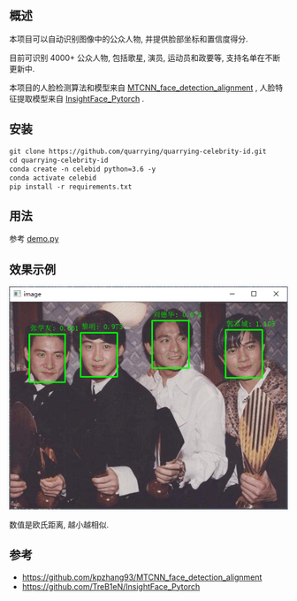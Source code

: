 ## 概述
本项目可以自动识别图像中的公众人物, 并提供脸部坐标和置信度得分.

目前可识别 4000+ 公众人物, 包括歌星, 演员, 运动员和政要等, 支持名单在不断更新中.

本项目的人脸检测算法和模型来自 [MTCNN_face_detection_alignment](https://github.com/kpzhang93/MTCNN_face_detection_alignment) , 人脸特征提取模型来自 [InsightFace_Pytorch](https://github.com/TreB1eN/InsightFace_Pytorch) . 

## 安装
```
git clone https://github.com/quarrying/quarrying-celebrity-id.git
cd quarrying-celebrity-id
conda create -n celebid python=3.6 -y
conda activate celebid
pip install -r requirements.txt
```

## 用法
参考 [demo.py](demo.py)

## 效果示例
![四大天王](data/example_image_1.png)

数值是欧氏距离, 越小越相似.

## 参考
- https://github.com/kpzhang93/MTCNN_face_detection_alignment
- https://github.com/TreB1eN/InsightFace_Pytorch

